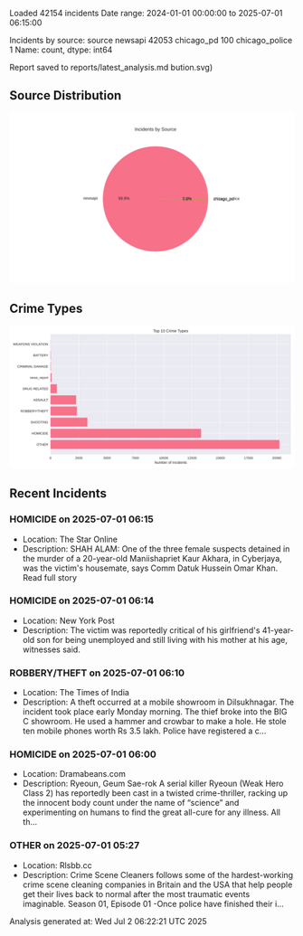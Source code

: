 
Loaded 42154 incidents
Date range: 2024-01-01 00:00:00 to 2025-07-01 06:15:00

Incidents by source:
source
newsapi           42053
chicago_pd          100
chicago_police        1
Name: count, dtype: int64

Report saved to reports/latest_analysis.md
bution.svg)

## Source Distribution
![Source Distribution](images/source_distribution.svg)

## Crime Types
![Crime Types](images/crime_types.svg)

## Recent Incidents

### HOMICIDE on 2025-07-01 06:15
- Location: The Star Online
- Description: SHAH ALAM: One of the three female suspects detained in the murder of a 20-year-old Maniishapriet Kaur Akhara, in Cyberjaya, was the victim's housemate, says Comm Datuk Hussein Omar Khan. Read full story


### HOMICIDE on 2025-07-01 06:14
- Location: New York Post
- Description: The victim was reportedly critical of his girlfriend's 41-year-old son for being unemployed and still living with his mother at his age, witnesses said.


### ROBBERY/THEFT on 2025-07-01 06:10
- Location: The Times of India
- Description: A theft occurred at a mobile showroom in Dilsukhnagar. The incident took place early Monday morning. The thief broke into the BIG C showroom. He used a hammer and crowbar to make a hole. He stole ten mobile phones worth Rs 3.5 lakh. Police have registered a c…


### HOMICIDE on 2025-07-01 06:00
- Location: Dramabeans.com
- Description: Ryeoun, Geum Sae-rok A serial killer Ryeoun (Weak Hero Class 2) has reportedly been cast in a twisted crime-thriller, racking up the innocent body count under the name of “science” and experimenting on humans to find the great all-cure for any illness. All th…


### OTHER on 2025-07-01 05:27
- Location: Rlsbb.cc
- Description: Crime Scene Cleaners follows some of the hardest-working crime scene cleaning companies in Britain and the USA that help people get their lives back to normal after the most traumatic events imaginable. Season 01, Episode 01 -Once police have finished their i…

Analysis generated at: Wed Jul  2 06:22:21 UTC 2025
